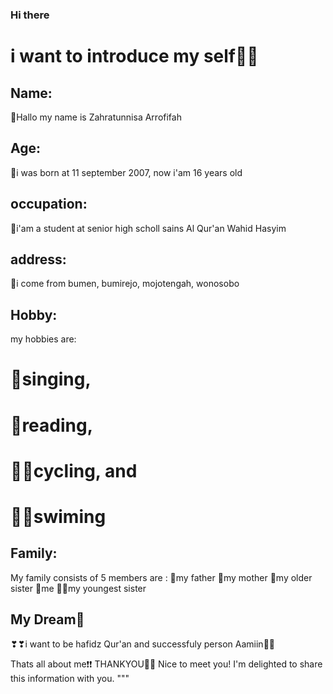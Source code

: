 ### Hi there 
# i want to introduce my self🧍‍♀️

## Name:
👧Hallo my name is Zahratunnisa Arrofifah

## Age:
🎈i was born at 11 september 2007, 
now i'am 16 years old

## occupation:
🏫i'am a student at senior high scholl sains Al Qur'an Wahid Hasyim
## address:
🏡i come from bumen, bumirejo, mojotengah, wonosobo
## Hobby:
my hobbies are:
# 🎤singing, 
# 📖reading, 
# 🚴‍♀️cycling, and
# 🏊‍♀️swiming
## Family:
My family consists of 5 members are :
👨my father
👩my mother
🧕my older sister
👧me
👧🏽my youngest sister
## My Dream💫
❣❣i want to be hafidz Qur'an and successfuly person
Aamiin🤲🤲

Thats all about me❗❗
THANKYOU🤍🤍
Nice to meet you! I'm delighted to share this information with you.
"""
    
   
<!--
**zhrraffh/zhrraffh** is a ✨ _special_ ✨ repository because its `README.md` (this file) appears on your GitHub profile.

Here are some ideas to get you started:

- 🔭 I’m currently working on ...
- 🌱 I’m currently learning ...
- 👯 I’m looking to collaborate on ...
- 🤔 I’m looking for help with ...
- 💬 Ask me about ...
- 📫 How to reach me: ...
- 😄 Pronouns: ...
- ⚡ Fun fact: ...
-->
